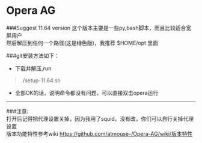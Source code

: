 Opera AG  
=========================

###Suggest 11.64 version
这个版本主要是一些py,bash脚本，而且比较适合宽屏用户  
然后解压到任何一个路径(这是绿色版)，我推荐 $HOME/opt 里面  
  
###git安装方法如下：  
+ 下载并解压,run  
> ./setup-11.64.sh
+ 全部OK的话，说明命令都没有问题，可以直接双击opera运行  

*****************************
###注意:  
打开后记得把代理设置关掉，因为我用了squid，没有改，你们可以自行关掉代理设置  
版本功能特性参考wiki <https://github.com/atmouse-/Opera-AG/wiki/版本特性>
